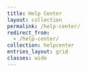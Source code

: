 ```yaml
---
title: Help Center
layout: collection
permalink: /help-center/
redirect_from:
  - /help-center/
collection: helpcenter
entries_layout: grid
classes: wide
---
```

